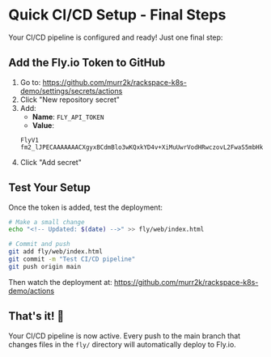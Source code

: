 # Quick CI/CD Setup - Final Steps

Your CI/CD pipeline is configured and ready! Just one final step:

## Add the Fly.io Token to GitHub

1. Go to: https://github.com/murr2k/rackspace-k8s-demo/settings/secrets/actions
2. Click "New repository secret"
3. Add:
   - **Name**: `FLY_API_TOKEN`
   - **Value**: 
   ```
   FlyV1 fm2_lJPECAAAAAAACXgyxBCdmBlo3wKQxkYD4v+XiMuUwrVodHRwczovL2FwaS5mbHkuaW8vdjGWAJLOABIpYR8Lk7lodHRwczovL2FwaS5mbHkuaW8vYWFhL3YxxDzAE6+vJHkj2lKRmK8UTIpjh0V5+OKPyWRG93kjqkcoB7jjo0sXnmPN2aa827s3F+Aoh4z7g2yntFy2d1LEToeNNJpiOe1lykxuoUsax/ZoFQSJzkTc0/9VFMlGony0vjerY1rkD9f/1SLjhJGmNWmdU3tlk7veT5T7OqpR3XTCI3Y6mSoAwu1pZ+c6Vg2SlAORgc4Ah6w/HwWRgqdidWlsZGVyH6J3Zx8BxCDa1NiG+ubiNfY09QfyBTg2vCUpZKHA5FP9/TDYYV1DRw==,fm2_lJPEToeNNJpiOe1lykxuoUsax/ZoFQSJzkTc0/9VFMlGony0vjerY1rkD9f/1SLjhJGmNWmdU3tlk7veT5T7OqpR3XTCI3Y6mSoAwu1pZ+c6VsQQVIvdW5nRtmyeXgt/ZtCUAMO5aHR0cHM6Ly9hcGkuZmx5LmlvL2FhYS92MZgEks5ofSK1zo4VKNMXzgARdJQKkc4AEXSUDMQQHpx01htYAEuwjI3Ohx+cEcQgMp8uqEQ9j/HnrzfjfX/8oaHRxS02S7CGsnLSiDBB8tI=
   ```
4. Click "Add secret"

## Test Your Setup

Once the token is added, test the deployment:

```bash
# Make a small change
echo "<!-- Updated: $(date) -->" >> fly/web/index.html

# Commit and push
git add fly/web/index.html
git commit -m "Test CI/CD pipeline"
git push origin main
```

Then watch the deployment at:
https://github.com/murr2k/rackspace-k8s-demo/actions

## That's it! 🎉

Your CI/CD pipeline is now active. Every push to the main branch that changes files in the `fly/` directory will automatically deploy to Fly.io.